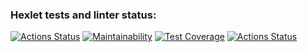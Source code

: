 ### Hexlet tests and linter status:
[![Actions Status](https://github.com/M1RRoN/python-project-51/workflows/hexlet-check/badge.svg)](https://github.com/M1RRoN/python-project-51/actions)
[![Maintainability](https://api.codeclimate.com/v1/badges/f2a044c7c180e8c11713/maintainability)](https://codeclimate.com/github/M1RRoN/python-project-51/maintainability)
[![Test Coverage](https://api.codeclimate.com/v1/badges/f2a044c7c180e8c11713/test_coverage)](https://codeclimate.com/github/M1RRoN/python-project-51/test_coverage)
[![Actions Status](https://github.com/M1RRoN/python-project-51/workflows/CI/badge.svg)](https://github.com/M1RRoN/python-project-51/actions)
